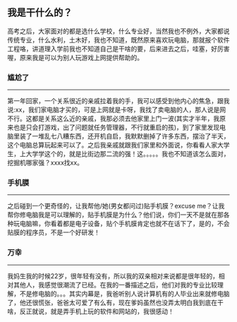 ## 我是干什么的？

高考之后，大家面对的都是选什么学校，什么专业好，当然我也不例外，大家都说传统专业，什么水利，土木好，我也不知道，既然原来喜欢玩电脑，那就报个软件工程咯，讲道理入学前我也不知道自己是干啥的要，后来进去之后，哇塞，好厉害喔，原来我是可以为别人玩游戏上网提供帮助的。

### 尴尬了
---
第一年回家，一个关系很近的亲戚拉着我的手，我可以感受到他内心的焦急，跟我说:xx，我们家电脑才买的，可是上网就是卡呀，我找了卖电脑的人，那人说是网不行。这都是关系这么近的亲戚，我那必须去他家里上门一波(其实才半年，我原来也是只会打游戏，出了问题就任务管理器，不行就重启的孩)，到了家里发现电脑里装了一堆乱七八糟东西，还开机自启，我默默删掉了许多东西，摆治了半天，这个电脑总算玩起来可以了。之后我亲戚就跟我们家里和外面说，你看看人家大学生，上大学学这个的，就是比街边那二流的强！这。。。。。我也不知道该怎么面对，挖掘机哪家强？xxxx找xx。

### 手机膜
---
之后碰到一个更奇怪的，让我帮他/她(男女都问过)贴手机膜？excuse me？让我帮你修电脑我是可以理解的，贴手机膜是为什么？他们说，你们一天不是就在那各种玩电脑嘛，你看着都是电子设备，贴个手机膜肯定也就不在话下了，是的，不会贴膜的程序员，不是一个好研发！

### 万幸
---
我妈生我的时候22岁，很年轻有没有，所以我的双亲相对来说都是很年轻的，相对其他人，我感觉很潮流了已经。在我的一番描述之后，他们对我的专业比较理解，不是修电脑的。。。其实内幕是，我爸听别人说计算机有的人毕业出来就修电脑了，他还很慌张，爸爸太可爱了有么有，现在爹妈虽然也没弄太明白我到底在干啥，反正就说，就是弄手机上玩的软件和网站的，我很感动！